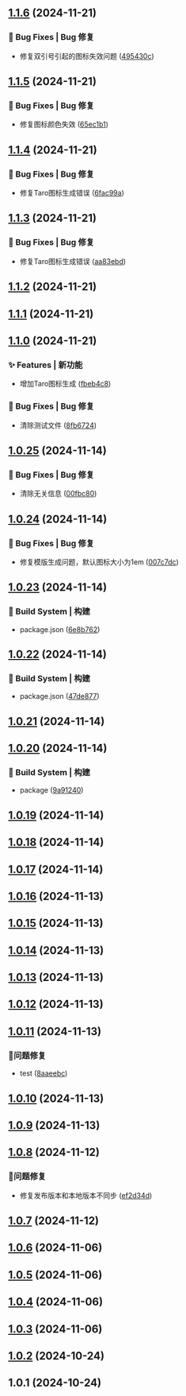 

## [1.1.6](https://github.com/knight-L/ali-iconfont/compare/1.1.5...1.1.6) (2024-11-21)

### 🐛 Bug Fixes | Bug 修复

* 修复双引号引起的图标失效问题 ([495430c](https://github.com/knight-L/ali-iconfont/commit/495430cdc3b90e64a3096f1c5ec2af8d6eae3dc0))

## [1.1.5](https://github.com/knight-L/ali-iconfont/compare/1.1.4...1.1.5) (2024-11-21)

### 🐛 Bug Fixes | Bug 修复

* 修复图标颜色失效 ([65ec1b1](https://github.com/knight-L/ali-iconfont/commit/65ec1b1c0f33e2c5ecf531d8ea371229535cef92))

## [1.1.4](https://github.com/knight-L/ali-iconfont/compare/1.1.3...1.1.4) (2024-11-21)

### 🐛 Bug Fixes | Bug 修复

* 修复Taro图标生成错误 ([6fac99a](https://github.com/knight-L/ali-iconfont/commit/6fac99aa2b398d52afa04ad17d011d7bab82074f))

## [1.1.3](https://github.com/knight-L/ali-iconfont/compare/1.1.2...1.1.3) (2024-11-21)

### 🐛 Bug Fixes | Bug 修复

* 修复Taro图标生成错误 ([aa83ebd](https://github.com/knight-L/ali-iconfont/commit/aa83ebdf9fa78c005e1400cee581d907b0c1df85))

## [1.1.2](https://github.com/knight-L/ali-iconfont/compare/1.1.1...1.1.2) (2024-11-21)

## [1.1.1](https://github.com/knight-L/ali-iconfont/compare/1.1.0...1.1.1) (2024-11-21)

## [1.1.0](https://github.com/knight-L/ali-iconfont/compare/1.0.25...1.1.0) (2024-11-21)

### ✨ Features | 新功能

* 增加Taro图标生成 ([fbeb4c8](https://github.com/knight-L/ali-iconfont/commit/fbeb4c821dd31b56ef6e05e46ac50e5554fb33ef))

### 🐛 Bug Fixes | Bug 修复

* 清除测试文件 ([8fb6724](https://github.com/knight-L/ali-iconfont/commit/8fb672422c41cf54ed4664c64903aedcd5b718e4))

## [1.0.25](https://github.com/knight-L/ali-iconfont/compare/1.0.24...1.0.25) (2024-11-14)

### 🐛 Bug Fixes | Bug 修复

* 清除无关信息 ([00fbc80](https://github.com/knight-L/ali-iconfont/commit/00fbc80818f90999e23d26102251c79fb2d4991d))

## [1.0.24](https://github.com/knight-L/ali-iconfont/compare/1.0.23...1.0.24) (2024-11-14)

### 🐛 Bug Fixes | Bug 修复

* 修复模版生成问题，默认图标大小为1em ([007c7dc](https://github.com/knight-L/ali-iconfont/commit/007c7dce428e651ae3284c7819da2aed6d76deb6))

## [1.0.23](https://github.com/knight-L/ali-iconfont/compare/1.0.22...1.0.23) (2024-11-14)

### 👷‍ Build System | 构建

* package.json ([6e8b762](https://github.com/knight-L/ali-iconfont/commit/6e8b762d87b3a0116ebd78f3013bd96881e9bf8a))

## [1.0.22](https://github.com/knight-L/ali-iconfont/compare/1.0.21...1.0.22) (2024-11-14)

### 👷‍ Build System | 构建

* package.json ([47de877](https://github.com/knight-L/ali-iconfont/commit/47de877e3e45555757b7dc58a84f8c35dd4bc3ad))

## [1.0.21](https://github.com/knight-L/ali-iconfont/compare/1.0.20...1.0.21) (2024-11-14)

## [1.0.20](https://github.com/knight-L/ali-iconfont/compare/1.0.19...1.0.20) (2024-11-14)

### 👷‍ Build System | 构建

* package ([9a91240](https://github.com/knight-L/ali-iconfont/commit/9a912401ddd19e8b57a4c89e5b1bf30eda1720f3))

## [1.0.19](https://github.com/knight-L/ali-iconfont/compare/1.0.18...1.0.19) (2024-11-14)

## [1.0.18](https://github.com/knight-L/ali-iconfont/compare/1.0.17...1.0.18) (2024-11-14)

## [1.0.17](https://github.com/knight-L/ali-iconfont/compare/1.0.16...1.0.17) (2024-11-14)

## [1.0.16](https://github.com/knight-L/ali-iconfont/compare/1.0.15...1.0.16) (2024-11-13)

## [1.0.15](https://github.com/knight-L/ali-iconfont/compare/1.0.14...1.0.15) (2024-11-13)

## [1.0.14](https://github.com/knight-L/ali-iconfont/compare/1.0.13...1.0.14) (2024-11-13)

## [1.0.13](https://github.com/knight-L/ali-iconfont/compare/1.0.12...1.0.13) (2024-11-13)

## [1.0.12](https://github.com/knight-L/ali-iconfont/compare/1.0.11...1.0.12) (2024-11-13)

## [1.0.11](https://github.com/knight-L/ali-iconfont/compare/1.0.10...1.0.11) (2024-11-13)

### 🐞问题修复

* test ([8aaeebc](https://github.com/knight-L/ali-iconfont/commit/8aaeebc1ef3c3007f45fc6eec1f1ed27b23e0fca))

## [1.0.10](https://github.com/knight-L/ali-iconfont/compare/1.0.9...1.0.10) (2024-11-13)

## [1.0.9](https://github.com/knight-L/ali-iconfont/compare/1.0.8...1.0.9) (2024-11-13)

## [1.0.8](https://github.com/knight-L/ali-iconfont/compare/1.0.7...1.0.8) (2024-11-12)

### 🐞问题修复

* 修复发布版本和本地版本不同步 ([ef2d34d](https://github.com/knight-L/ali-iconfont/commit/ef2d34d4b9eae09c2ad315e4bc827ec8e14a724f))

## [1.0.7](https://github.com/knight-L/ali-iconfont/compare/1.0.6...1.0.7) (2024-11-12)

## [1.0.6](https://github.com/knight-L/ali-iconfont/compare/1.0.5...1.0.6) (2024-11-06)

## [1.0.5](https://github.com/knight-L/ali-iconfont/compare/1.0.4...1.0.5) (2024-11-06)

## [1.0.4](https://github.com/knight-L/ali-iconfont/compare/1.0.3...1.0.4) (2024-11-06)

## [1.0.3](https://github.com/knight-L/ali-iconfont/compare/1.0.2...1.0.3) (2024-11-06)

## [1.0.2](https://github.com/knight-L/ali-iconfont/compare/1.0.1...1.0.2) (2024-10-24)

## 1.0.1 (2024-10-24)
